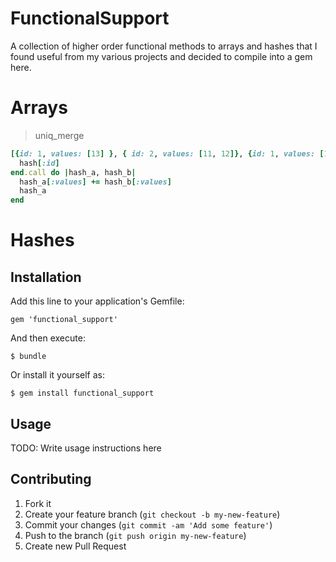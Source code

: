 # FunctionalSupport

A collection of higher order functional methods to arrays and hashes that I found useful from my various projects and decided to compile into a gem here.

# Arrays

> uniq_merge
```ruby
[{id: 1, values: [13] }, { id: 2, values: [11, 12]}, {id: 1, values: [10] }].uniq_merge do |hash|
  hash[:id]
end.call do |hash_a, hash_b|
  hash_a[:values] += hash_b[:values]
  hash_a
end
```

# Hashes

## Installation

Add this line to your application's Gemfile:

    gem 'functional_support'

And then execute:

    $ bundle

Or install it yourself as:

    $ gem install functional_support

## Usage

TODO: Write usage instructions here

## Contributing

1. Fork it
2. Create your feature branch (`git checkout -b my-new-feature`)
3. Commit your changes (`git commit -am 'Add some feature'`)
4. Push to the branch (`git push origin my-new-feature`)
5. Create new Pull Request
